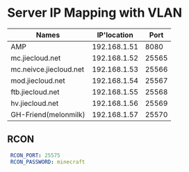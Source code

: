 # Server IP Mapping with VLAN
|Names   	            |IP'location 	    |Port 	        |
|-----------------------|-------------------|---------------|
|AMP                    |192.168.1.51	    |8080    		|
|mc.jiecloud.net        |192.168.1.52       |25565   		|
|mc.neivce.jiecloud.net |192.168.1.53 	    |25566 		    |
|mod.jiecloud.net       |192.168.1.54 	    |25567 			|
|ftb.jiecloud.net       |192.168.1.55 	    |25568			|
|hv.jiecloud.net	    |192.168.1.56 		|25569			|
|GH-Friend(melonmilk)   |192.168.1.57 		|25570 			|

## RCON
```yml
 RCON_PORT: 25575
 RCON_PASSWORD: minecraft
```